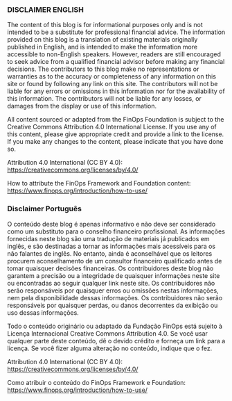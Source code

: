 ### DISCLAIMER ENGLISH

The content of this blog is for informational purposes only and is not intended to be a substitute for professional financial advice. The information provided on this blog is a translation of existing materials originally published in English, and is intended to make the information more accessible to non-English speakers. However, readers are still encouraged to seek advice from a qualified financial advisor before making any financial decisions. The contributors to this blog make no representations or warranties as to the accuracy or completeness of any information on this site or found by following any link on this site. The contributors will not be liable for any errors or omissions in this information nor for the availability of this information. The contributors will not be liable for any losses, or damages from the display or use of this information.

All content sourced or adapted from the FinOps Foundation is subject to the Creative Commons Attribution 4.0 International License. If you use any of this content, please give appropriate credit and provide a link to the license. If you make any changes to the content, please indicate that you have done so.

Attribution 4.0 International (CC BY 4.0): https://creativecommons.org/licenses/by/4.0/

How to attribute the FinOps Framework and Foundation content: https://www.finops.org/introduction/how-to-use/



### Disclaimer Português

O conteúdo deste blog é apenas informativo e não deve ser considerado como um substituto para o conselho financeiro profissional. As informações fornecidas neste blog são uma tradução de materiais já publicados em inglês, e são destinadas a tornar as informações mais acessíveis para os não falantes de inglês. No entanto, ainda é aconselhável que os leitores procurem aconselhamento de um consultor financeiro qualificado antes de tomar quaisquer decisões financeiras. Os contribuidores deste blog não garantem a precisão ou a integridade de quaisquer informações neste site ou encontradas ao seguir qualquer link neste site. Os contribuidores não serão responsáveis por quaisquer erros ou omissões nestas informações, nem pela disponibilidade dessas informações. Os contribuidores não serão responsáveis por quaisquer perdas, ou danos decorrentes da exibição ou uso dessas informações.

Todo o conteúdo originário ou adaptado da Fundação FinOps está sujeito à Licença Internacional Creative Commons Attribution 4.0. Se você usar qualquer parte deste conteúdo, dê o devido crédito e forneça um link para a licença. Se você fizer alguma alteração no conteúdo, indique que o fez.

Attribution 4.0 International (CC BY 4.0): https://creativecommons.org/licenses/by/4.0/

Como atribuir o conteúdo do FinOps Framework e Foundation: https://www.finops.org/introduction/how-to-use/